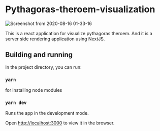 # Pythagoras-theroem-visualization
![Screenshot from 2020-08-16 01-33-16](https://user-images.githubusercontent.com/22938813/90320704-18da4180-df61-11ea-942c-e7aa2ff3bd78.png)


This is a react application for visualize pythagoras theroem. And it is a server side rendering application using NextJS.

## Building and running

In the project directory, you can run:

 ### `yarn`
 for installing node modules
 
 ### `yarn dev`
 Runs the app in the development mode.

Open [http://localhost:3000](http://localhost:3000) to view it in the browser.
